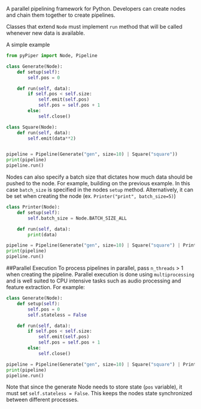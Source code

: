 A parallel pipelining framework for Python. Developers can create nodes and chain them together to create pipelines. 

Classes that extend ```Node``` must implement ```run``` method that will be called whenever new data is available.  

A simple example

```python
from pyPiper import Node, Pipeline

class Generate(Node):
    def setup(self):
        self.pos = 0

    def run(self, data):
        if self.pos < self.size:
            self.emit(self.pos)
            self.pos = self.pos + 1
        else:
            self.close()

class Square(Node):
    def run(self, data):
        self.emit(data**2)


pipeline = Pipeline(Generate("gen", size=10) | Square("square"))
print(pipeline)
pipeline.run()
```

Nodes can also specify a batch size that dictates how much data should be pushed to the node.
For example, building on the previous example. In this case ```batch_size``` is specified in the nodes ```setup``` method. Alternatively, it can be set when creating the node (ex. ```Printer("print", batch_size=5)```)

```python
class Printer(Node):
    def setup(self):
        self.batch_size = Node.BATCH_SIZE_ALL

    def run(self, data):
        print(data)

pipeline = Pipeline(Generate("gen", size=10) | Square("square") | Printer("print"))
print(pipeline)
pipeline.run()
```

##Parallel Execution 
To process pipelines in parallel, pass `n_threads` > 1 when creating the pipeline.
Parallel execution is done using `multiprocessing` and is well suited to CPU intensive tasks such as audio processing and feature extraction.
For example:

```python
class Generate(Node):
    def setup(self):
        self.pos = 0
        self.stateless = False

    def run(self, data):
        if self.pos < self.size:
            self.emit(self.pos)
            self.pos = self.pos + 1
        else:
            self.close()

pipeline = Pipeline(Generate("gen", size=10) | Square("square") | Printer("print"))
print(pipeline)
pipeline.run()
```

Note that since the generate Node needs to store state (`pos` variable), it must set `self.stateless = False`. This keeps the nodes state synchronized between different processes.